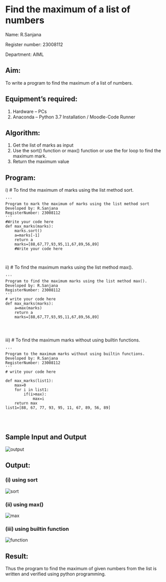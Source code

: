 # Find the maximum of a list of numbers
Name: R.Sanjana

Register number: 23008112

Department: AIML
## Aim:
To write a program to find the maximum of a list of numbers.
## Equipment’s required:
1.	Hardware – PCs
2.	Anaconda – Python 3.7 Installation / Moodle-Code Runner
## Algorithm:
1.	Get the list of marks as input
2.	Use the sort() function or max() function or use the for loop to find the maximum mark.
3.	Return the maximum value
## Program:

i)	# To find the maximum of marks using the list method sort.
```
''' 
Program to mark the maximum of marks using the list method sort
Developed by: R.Sanjana
RegisterNumber: 23008112
'''
#Write your code here
def max_marks(marks):
    marks.sort()
    a=marks[-1]
    return a
    marks=[88,67,77,93,95,11,67,89,56,89]
    #Write your code here



```

ii)	# To find the maximum marks using the list method max().
```
''' 
Program to find the maximum marks using the list method max().
Developed by: R.Sanjana
RegisterNumber: 23008112
'''
# write your code here
def max_marks(marks):
    a=max(marks)
    return a
    marks=[88,67,77,93,95,11,67,89,56,89]
  



```

iii) # To find the maximum marks without using builtin functions.
```
''' 
Program to the maximum marks without using builtin functions.
Developed by: R.Sanjana
RegisterNumber: 23008112
'''
# write your code here

def max_marks(list1):
    max=0
    for i in list1:
        if(i>max):
            max=i
    return max
list1=[88, 67, 77, 93, 95, 11, 67, 89, 56, 89]
   



```
## Sample Input and Output
![output](./img/max_marks1.jpg) 

## Output:
### (i) using sort
![sort](https://github.com/23008112/FindMaximum/assets/138972470/31800ee4-e23e-43b4-a14c-72dcd6970442)
### (ii) using max()
![max](https://github.com/23008112/FindMaximum/assets/138972470/849ec173-fb5c-44f2-a43c-31d28dceb407)
### (iii) using builtin function
![function](https://github.com/23008112/FindMaximum/assets/138972470/0130a18d-8340-4d1a-94bd-e5df475ff847)

## Result:
Thus the program to find the maximum of given numbers from the list is written and verified using python programming.
